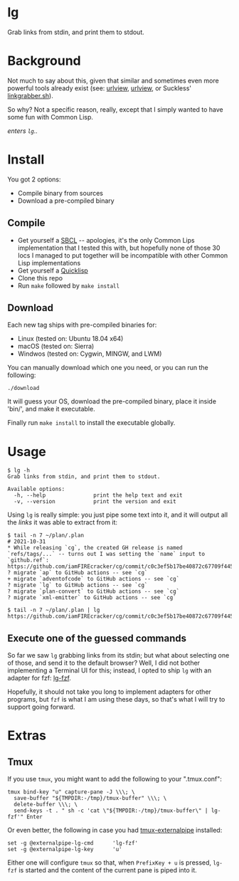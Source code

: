 # lg

Grab links from stdin, and print them to stdout.

# Background
Not much to say about this, given that similar and sometimes even more powerful
tools already exist (see: [urlview](https://linux.die.net/man/1/urlview),
[urlview](https://linux.die.net/man/1/urlview), or Suckless'
[linkgrabber.sh](https://st.suckless.org/patches/externalpipe/linkgrabber.sh)).

So why? Not a specific reason, really, except that I simply wanted to have some
fun with Common Lisp.

_enters `lg`.._

# Install

You got 2 options:

- Compile binary from sources
- Download a pre-compiled binary

## Compile

- Get yourself a [SBCL](http://www.sbcl.org/) -- apologies, it's the only Common
  Lips implementation that I tested this with, but hopefully none of those 30
  locs I managed to put together will be incompatible with other Common Lisp
  implementations
- Get yourself a [Quicklisp](https://www.quicklisp.org/beta/)
- Clone this repo
- Run `make` followed by `make install`

## Download

Each new tag ships with pre-compiled binaries for:

- Linux (tested on: Ubuntu 18.04 x64)
- macOS (tested on: Sierra)
- Windwos (tested on: Cygwin, MINGW, and LWM)

You can manually download which one you need, or you can run the following:

    ./download

It will guess your OS, download the pre-compiled binary, place it inside
'bin/', and make it executable.

Finally run `make install` to install the executable globally.

# Usage

    $ lg -h
    Grab links from stdin, and print them to stdout.

    Available options:
      -h, --help               print the help text and exit
      -v, --version            print the version and exit

Using `lg` is really simple: you just pipe some text into it, and it will
output all the _links_ it was able to extract from it:

    $ tail -n 7 ~/plan/.plan
    # 2021-10-31
    * While releasing `cg`, the created GH release is named `refs/tags/...` -- turns out I was setting the `name` input to `github.ref`: https://github.com/iamFIREcracker/cg/commit/c0c3ef5b17be40872c67709f445dcbc66c1936c2
    ? migrate `ap` to GitHub actions -- see `cg`
    + migrate `adventofcode` to GitHub actions -- see `cg`
    ? migrate `lg` to GitHub actions -- see `cg`
    ? migrate `plan-convert` to GitHub actions -- see `cg`
    ? migrate `xml-emitter` to GitHub actions -- see `cg`

    $ tail -n 7 ~/plan/.plan | lg
    https://github.com/iamFIREcracker/cg/commit/c0c3ef5b17be40872c67709f445dcbc66c1936c2

## Execute one of the guessed commands

So far we saw `lg` grabbing links from its stdin; but what about selecting one
of those, and send it to the default browser?  Well, I did not bother
implementing a Terminal UI for this; instead, I opted to ship `lg` with an
adapter for fzf: [lg-fzf](./fzf/lg-fzf).

Hopefully, it should not take you long to implement adapters for other
programs, but `fzf` is what I am using these days, so that's what I will try to
support going forward.

# Extras

## Tmux

If you use `tmux`, you might want to add the following to your ".tmux.conf":

    tmux bind-key "u" capture-pane -J \\\; \
      save-buffer "${TMPDIR:-/tmp}/tmux-buffer" \\\; \
      delete-buffer \\\; \
      send-keys -t . " sh -c 'cat \"${TMPDIR:-/tmp}/tmux-buffer\" | lg-fzf'" Enter

Or even better, the following in case you had
[tmux-externalpipe](https://github.com/iamFIREcracker/tmux-externalpipe)
installed:

    set -g @externalpipe-lg-cmd      'lg-fzf'
    set -g @externalpipe-lg-key      'u'

Either one will configure `tmux` so that, when `PrefixKey + u` is pressed,
`lg-fzf` is started and the content of the current pane is piped into it.

